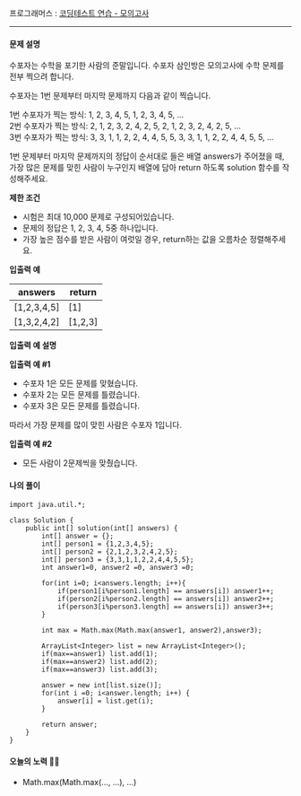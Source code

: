 프로그래머스 : [코딩테스트 연습 - 모의고사](https://programmers.co.kr/learn/courses/30/lessons/42840)

---

#### **문제 설명**

수포자는 수학을 포기한 사람의 준말입니다. 수포자 삼인방은 모의고사에 수학 문제를 전부 찍으려 합니다.

수포자는 1번 문제부터 마지막 문제까지 다음과 같이 찍습니다.

1번 수포자가 찍는 방식: 1, 2, 3, 4, 5, 1, 2, 3, 4, 5, ...  
2번 수포자가 찍는 방식: 2, 1, 2, 3, 2, 4, 2, 5, 2, 1, 2, 3, 2, 4, 2, 5, ...  
3번 수포자가 찍는 방식: 3, 3, 1, 1, 2, 2, 4, 4, 5, 5, 3, 3, 1, 1, 2, 2, 4, 4, 5, 5, ...

1번 문제부터 마지막 문제까지의 정답이 순서대로 들은 배열 answers가 주어졌을 때, 가장 많은 문제를 맞힌 사람이 누구인지 배열에 담아 return 하도록 solution 함수를 작성해주세요.

**제한 조건**

-   시험은 최대 10,000 문제로 구성되어있습니다.
-   문제의 정답은 1, 2, 3, 4, 5중 하나입니다.
-   가장 높은 점수를 받은 사람이 여럿일 경우, return하는 값을 오름차순 정렬해주세요.

**입출력 예**

| **answers** | **return** |
| --- | --- |
| \[1,2,3,4,5\] | \[1\] |
| \[1,3,2,4,2\] | \[1,2,3\] |

**입출력 예 설명**

**입출력 예 #1**

-   수포자 1은 모든 문제를 맞혔습니다.
-   수포자 2는 모든 문제를 틀렸습니다.
-   수포자 3은 모든 문제를 틀렸습니다.

따라서 가장 문제를 많이 맞힌 사람은 수포자 1입니다.

**입출력 예 #2**

-   모든 사람이 2문제씩을 맞췄습니다.

#### **나의 풀이**

```
import java.util.*;

class Solution {
    public int[] solution(int[] answers) {
        int[] answer = {};
        int[] person1 = {1,2,3,4,5};
        int[] person2 = {2,1,2,3,2,4,2,5};
        int[] person3 = {3,3,1,1,2,2,4,4,5,5};
        int answer1=0, answer2 =0, answer3 =0;
        
        for(int i=0; i<answers.length; i++){
            if(person1[i%person1.length] == answers[i]) answer1++;
            if(person2[i%person2.length] == answers[i]) answer2++;
            if(person3[i%person3.length] == answers[i]) answer3++;
        }
        
        int max = Math.max(Math.max(answer1, answer2),answer3); 
        
        ArrayList<Integer> list = new ArrayList<Integer>();
        if(max==answer1) list.add(1);
        if(max==answer2) list.add(2);
        if(max==answer3) list.add(3);
        
        answer = new int[list.size()];
        for(int i =0; i<answer.length; i++) {
        	answer[i] = list.get(i);
        }
        
        return answer;
    }
}
```

#### **오늘의 노력 🤦‍♀️**

-   Math.max(Math.max(..., ...), ...)
